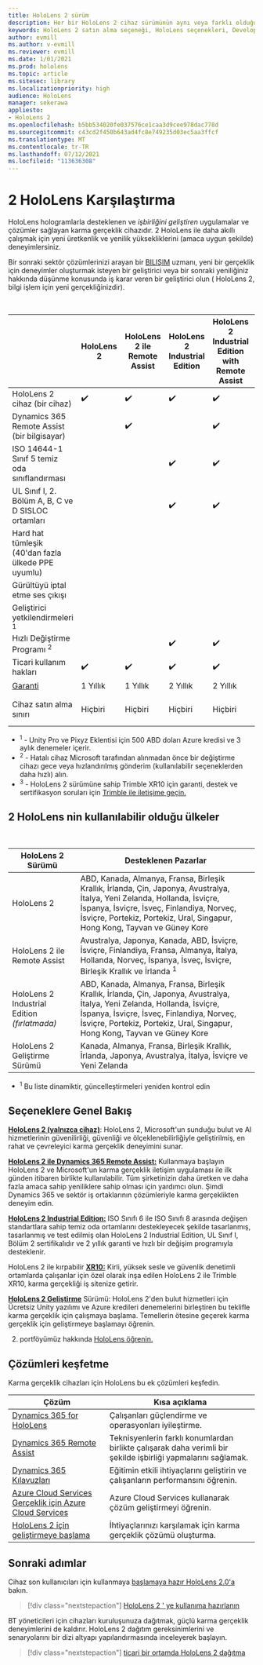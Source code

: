 ```yaml
---
title: HoloLens 2 sürüm
description: Her bir HoloLens 2 cihaz sürümünün aynı veya farklı olduğunu ve kendi cihazlarınızı edindikten sonra ne yapacaklarını öğrenin.
keywords: HoloLens 2 satın alma seçeneği, HoloLens seçenekleri, Developer Edition
author: evmill
ms.author: v-evmill
ms.reviewer: evmill
ms.date: 1/01/2021
ms.prod: hololens
ms.topic: article
ms.sitesec: library
ms.localizationpriority: high
audience: HoloLens
manager: sekerawa
appliesto:
- HoloLens 2
ms.openlocfilehash: b5bb534020fe037576ce1caa3d9cee978dac778d
ms.sourcegitcommit: c43cd2f450b643ad4fc8e749235d03ec5aa3ffcf
ms.translationtype: MT
ms.contentlocale: tr-TR
ms.lasthandoff: 07/12/2021
ms.locfileid: "113636308"
---
```

# <a name="compare-hololens-2-options"></a>2 HoloLens Karşılaştırma

HoloLens hologramlarla desteklenen ve *işbirliğini geliştiren* uygulamalar ve çözümler sağlayan karma gerçeklik cihazıdır. 2 HoloLens ile daha akıllı çalışmak için yeni üretkenlik ve yenilik yüksekliklerini (amaca uygun şekilde) deneyimlersiniz.

Bir sonraki sektör çözümlerinizi arayan bir [BILIŞIM](https://www.microsoft.com/hololens/apps) uzmanı, yeni bir gerçeklik için deneyimler oluşturmak isteyen bir geliştirici veya bir sonraki yeniliğiniz hakkında düşünme konusunda iş karar veren bir geliştirici olun ( HoloLens 2, bilgi işlem için yeni gerçekliğinizdir). [](https://www.microsoft.com/hololens/developers) [](https://www.microsoft.com/hololens/apps)

<br>

|                                                      | HoloLens 2 | HoloLens 2 ile Remote Assist | HoloLens 2 Industrial Edition | HoloLens 2 Industrial Edition with Remote Assist | HoloLens 2 ile XR10'HoloLens kırp | HoloLens 2 Geliştirme Sürümü |
|------------------------------------------------------|------------|-------------------------------|-------------------------------|--------------------------------------------------|------------------------------|--------------------------------|
| HoloLens 2 cihaz (bir cihaz)                       |      ✔️     |               ✔️               |               ✔️               |                         ✔️                        |               ✔️              |                ✔️               |
| Dynamics 365 Remote Assist (bir bilgisayar)                |            |               ✔️               |                               |                         ✔️                        |                              |                                |
| ISO 14644-1 Sınıf 5 temiz oda sınıflandırması           |            |                               |               ✔️               |                         ✔️                        |                              |                                |
| UL Sınıf I, 2. Bölüm A, B, C ve D SISLOC ortamları                     |            |                               |               ✔️               |                         ✔️                        |               ✔️              |                                |
| Hard hat tümleşik (40'dan fazla ülkede PPE uyumlu) |            |                               |                               |                                                  |               ✔️              |                                |
| Gürültüyü iptal etme ses çıkışı                        |            |                               |                               |                                                  |               ✔️              |                                |
| Geliştirici yetkilendirmeleri <sup>1</sup>                             |            |                               |                               |                                                  |                              |                ✔️               |
| Hızlı Değiştirme Programı <sup>2</sup>                          |            |                               |               ✔️               |                         ✔️                        |                              |                                |
| Ticari kullanım hakları                                |      ✔️     |               ✔️               |               ✔️               |                         ✔️                        |               ✔️              |                                |
| [Garanti](hololens2-hardware.md#warranty-information)                                             |   1 Yıllık   |             1 Yıllık            |             2 Yıllık            |                      2 Yıllık                      |            1-Yıl <sup>3</sup>            |             1 Yıllık             |
| Cihaz satın alma sınırı                                |    Hiçbiri    |              Hiçbiri             |              Hiçbiri             |                       Hiçbiri                       |             Hiçbiri             |       İşlem başına bir tane      |

- <sup>1</sup> - Unity Pro ve Pixyz Eklentisi için 500 ABD doları Azure kredisi ve 3 aylık denemeler içerir.
- <sup>2</sup> - Hatalı cihaz Microsoft tarafından alınmadan önce bir değiştirme cihazı gece veya hızlandırılmış gönderim (kullanılabilir seçeneklerden daha hızlı) alın.
- <sup>3</sup> - HoloLens 2 sürümüne sahip Trimble XR10 için garanti, destek ve sertifikasyon soruları için [Trimble ile iletişime geçin.](https://fieldtech.trimble.com/en/contact-support)

## <a name="countries-where-hololens-2-is-available"></a>2 HoloLens nin kullanılabilir olduğu ülkeler

<br>

| HoloLens 2 Sürümü                  | Desteklenen Pazarlar               |
|-------------------------------------------| ----------------------------------------| 
| HoloLens 2 | ABD, Kanada, Almanya, Fransa, Birleşik Krallık, İrlanda, Çin, Japonya, Avustralya, İtalya, Yeni Zelanda, Hollanda, İsviçre, İspanya, İsviçre, İsveç, Finlandiya, Norveç, İsviçre, Portekiz, Portekiz, Ural, Singapur, Hong Kong, Tayvan ve Güney Kore |
| HoloLens 2 ile Remote Assist | Avustralya, Japonya, Kanada, ABD, İsviçre, İsviçre, Finlandiya, Fransa, Almanya, İtalya, Hollanda, Norveç, İspanya, İsveç, İsviçre, Birleşik Krallık ve İrlanda <sup>1</sup> 
| HoloLens 2 Industrial Edition *(fırlatmada)* | ABD, Kanada, Almanya, Fransa, Birleşik Krallık, İrlanda, Çin, Japonya, Avustralya, İtalya, Yeni Zelanda, Hollanda, İsviçre, İspanya, İsviçre, İsveç, Finlandiya, Norveç, İsviçre, Portekiz, Portekiz, Ural, Singapur, Hong Kong, Tayvan ve Güney Kore |
| HoloLens 2 Geliştirme Sürümü | Kanada, Almanya, Fransa, Birleşik Krallık, İrlanda, Japonya, Avustralya, İtalya, İsviçre ve Yeni Zelanda |
- <sup>1</sup> Bu liste dinamiktir, güncelleştirmeleri yeniden kontrol edin

## <a name="options-overview"></a>Seçeneklere Genel Bakış

**[HoloLens 2 (yalnızca cihaz)](hololens2-options-device-only.md)**: HoloLens 2, Microsoft'un sunduğu bulut ve AI hizmetlerinin güvenilirliği, güvenliği ve ölçeklenebilirliğiyle geliştirilmiş, en rahat ve çevreleyici karma gerçeklik deneyimini sunar.

**[HoloLens 2 ile Dynamics 365 Remote Assist:](hololens2-options-remote-assist.md)** Kullanmaya başlayın HoloLens 2 ve Microsoft'un karma gerçeklik iletişim uygulaması ile ilk günden itibaren birlikte kullanılabilir. Tüm şirketinizin daha üretken ve daha fazla amaca sahip yeniliklere sahip olması için yardımcı olun. Şimdi Dynamics 365 ve sektör iş ortaklarının çözümleriyle karma gerçeklikten deneyim edin.

**[HoloLens 2 Industrial Edition:](hololens2-options-industrial-edition.md)** ISO Sınıfı 6 ile ISO Sınıfı 8 arasında değişen standartlara sahip temiz oda ortamlarını destekleyecek şekilde tasarlanmış, tasarlanmış ve test edilmiş olan HoloLens 2 Industrial Edition, UL Sınıf I, Bölüm 2 sertifikalıdır ve 2 yıllık garanti ve hızlı bir değişim programıyla desteklenir.

HoloLens 2 ile kırpabilir **[XR10:](hololens2-options-trimble-xr10-edition.md)** Kirli, yüksek sesle ve güvenlik denetimli ortamlarda çalışanlar için özel olarak inşa edilen HoloLens 2 ile Trimble XR10, karma gerçekliği iş sitenize getirir.

**[HoloLens 2 Geliştirme](hololens2-options-dev-edition.md)** Sürümü: HoloLens 2'den bulut hizmetleri için Ücretsiz Unity yazılımı ve Azure kredileri denemelerini birleştiren bu teklifle karma gerçeklik için çalışmaya başlama. Temellerin ötesine geçerek karma gerçeklik için geliştirmeye başlamayı öğrenin.

2. portföyümüz hakkında [HoloLens öğrenin.](https://www.microsoft.com/hololens/buy)

## <a name="explore-solutions"></a>Çözümleri keşfetme

Karma gerçeklik cihazları için HoloLens bu ek çözümleri keşfedin.

| Çözüm | Kısa açıklama                                                                                |
|----------|---------------------------------------------------------------------------------------------------|
| [Dynamics 365 for HoloLens](https://www.microsoft.com//hololens/apps)          | Çalışanları güçlendirme ve operasyonları iyileştirme.                                                        |
| [Dynamics 365 Remote Assist](https://dynamics.microsoft.com/mixed-reality/remote-assist/)          | Teknisyenlerin farklı konumlardan birlikte çalışarak daha verimli bir şekilde işbirliği yapmalarını sağlamak. |
|   [Dynamics 365 Kılavuzları](https://dynamics.microsoft.com/mixed-reality/guides/)        | Eğitimin etkili ihtiyaçlarını geliştirin ve çalışanların performansını öğrenin.                          |
|  [Azure Cloud Services Gerçeklik için Azure Cloud Services](/windows/mixed-reality/develop/mixed-reality-cloud-services#:~:text=Mixed%20Reality%20services%20Mixed%20Reality%20cloud%20services%20like,all%20in%20the%20context%20of%20your%20users%E2%80%99%20environments)         | Azure Cloud Services kullanarak çözüm geliştirmeyi öğrenin.                                       |
|  [HoloLens 2 için geliştirmeye başlama](/windows/mixed-reality/develop/development?tabs=unity)         | İhtiyaçlarınızı karşılamak için karma gerçeklik çözümü oluşturma.                                                 |

## <a name="next-steps"></a>Sonraki adımlar

Cihaz son kullanıcıları için kullanmaya [başlamaya hazır HoloLens 2.0'a](hololens2-setup.md) bakın.

> [!div class="nextstepaction"]
> [HoloLens 2 ' ye kullanıma hazırlanın](hololens2-setup.md)

BT yöneticileri için cihazları kuruluşunuza dağıtmak, güçlü karma gerçeklik deneyimlerini de kaldırır. HoloLens 2 dağıtım gereksinimlerini ve senaryolarını bir dizi altyapı yapılandırmasında inceleyerek başlayın.

> [!div class="nextstepaction"]
> [ticari bir ortamda HoloLens 2 dağıtma](hololens-requirements.md)
